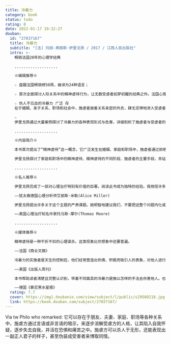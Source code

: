 ```yaml
---
title: 冷暴力
category: book
status: todo
rating: 0
date: 2022-01-17 19:32:27
douban:
  id: "27037167"
  title: 冷暴力
  subtitle: "[法] 玛丽-弗朗斯·伊里戈扬 / 2017 / 江西人民出版社"
  intro: >-
    畅销法国20年的心理学经典

    ...................

    ※编辑推荐※

    ☆ 盘踞法国畅销榜50周，被译为24种语言；

    ☆ 首次全面探讨人际关系中的精神虐待行为，让无数受虐者如梦初醒的经典之作。法国心理学家与被害人学专家伊里戈扬的代表作；

    ☆ 伤人不见血的冷暴力 广泛 存
    在于婚姻、亲子关系、职场和社会中，施虐者披着关系亲密的外衣，肆无忌惮地渗入受虐者的生活，使其成为自己精神虐待的猎物。本书意在指导受虐者认清自己的处境，跳出这一恶性循环；

    ☆
    伊里戈扬通过大量案例探讨了冷暴力的各种表现形式与危害，详细剖析了施虐者与受虐者的特点与关系。她饱含同情，笔锋犀利，从专业角度为受虐者立起一面镜子，让丑恶无可遁形，并提供了新的可能性。

    ...................

    ※内容简介※

    本书首次提出了“精神虐待”这一概念，它广泛发生在婚姻、家庭和职场中，施虐者通过拒绝直接沟通、言语歪曲、讽刺、嘲笑、轻蔑、否定人格等常用手段来欺凌、控制受虐者，摧毁其自尊，改变其思维方式，使这种关系持续下去，让受虐者无法逃脱。这类冷暴力现象并不如身体暴力明显，只会让受虐者有苦说不出，一味检讨是不是自己做错了什么。

    伊里戈扬探讨了家庭和职场中的精神虐待、精神虐待的不同阶段、施虐者的主要手段，并站在施虐者和受虐者双方的角度做了详尽的分析。之后，她阐明了精神虐待的短期和长期后果，并分别针对家庭和职场中的精神虐待现象提出了建议。

    ...................

    ※名人推荐※

    伊里戈扬完成了一部对心理治疗特别有价值的巨著。阅读此书成为独特的经验。我相信许多读者会意外发现，书里不仅有一面反映自己人生的镜子，还有最重要的，由一个深入了解问题的目击者提供的协助。唯有像这样的目击者在身旁，我们才有勇气和力量，面对本身痛苦的真相，也才可能去了解，最终获得疗愈。

    ——犹太裔德国心理分析师艾丽斯·米勒(Alice Miller)

    伊里戈扬提出许多关于这个主题的严肃课题。她明智地建议我们，不要把这整个问题内化或变成心理负担，而应认清，人生充满涉及权力的极端行为。当权力问题失控时，受伤的就是灵魂。

    ——美国心理治疗知名作家托马斯·摩尔(Thomas Moore)

    ...................

    ※媒体推荐※

    精神虐待是一种不折不扣的心理谋杀。这类现象比你想象中还要普遍。

    ——法国《商业文摘》

    冷暴力的实施者是天生的控制狂，他们经常营造出热情、积极而吸引人的表象，对他人进行的精神虐待不易证明。伊里戈扬清楚这一点，她希望通过本书唤起受虐者对冷暴力的认识，同时也让她的同行们留意到某些危险的迹象。《冷暴力》充满了对受虐者的同理心，同时也提供了一些实用建议。

    ——美国《出版人周刊》

    本书帮助读者清楚且完整认识到，带着不同面具的冷暴力是施以怎样的手法去伤害他人。也让周遭原本对此过程无法想象且难以理解的人，正视问题的严重性。

    ——德国《慕尼黑水星报》
  rating: 7.7
  cover: https://img1.doubanio.com/view/subject/l/public/s29560218.jpg
  link: https://book.douban.com/subject/27037167/
---
```


Via tw Philo who remarked: 它可以存在于朋友、夫妻、家庭、职场等各种关系中，施虐方通过言语或非言语的暗示，来逐步消解受虐方的人格，让其陷入自我怀疑，逐步失去自我，并活在恐惧和痛苦之中。施虐方可以杀人于无形，还能表现出一副正人君子的样子，甚至伪装成受害者来博取同情。